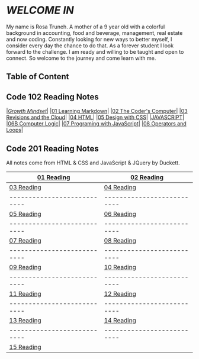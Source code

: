 # *WELCOME IN*

My name is Rosa Truneh. A mother of a 9 year old with a colorful background in accounting, food and beverage, management, real estate and now coding. Constantly looking for new ways to better myself, I consider every day the chance to do that. As a forever student I look forward to the challenge. I am ready and willing to be taught and open to connect. So welcome to the journey and come learn with me.

## **Table of Content**

## Code 102 Reading Notes ##

|[*Growth Mindset*](welcome.md)|
|[01 Learning Markdown](summary.md)|
|[02 The Coder's Computer](TextEditor.md)|
|[03 Revisions and the Cloud](revisions-cloud.md)|
|[04 HTML](Designing.md)|
|[05 Design with CSS](chapter11.md)|
|[JAVASCRIPT](Javascript.md)|
|[06B Computer Logic](complogic.md)|
|[07 Programing with JavaScript](jslab7.md)|
|[08 Operators and Loops](operators.md)|

##  Code 201 Reading Notes ##

All notes come from HTML & CSS and JavaScript & JQuery by Duckett. 


| [01 Reading](class-01.md) | [02 Reading](class-02.md)|
|---------------------------|--------------------------|
| [03 Reading](class-03.md) | [04 Reading](class-04.md)|
|---------------------------|--------------------------|
| [05 Reading](class-05.md) | [06 Reading](class-06.md)
|---------------------------|--------------------------|
| [07 Reading](class-07.md) | [08 Reading](class-08.md)
|---------------------------|--------------------------|
| [09 Reading]() | [10 Reading]() 
|---------------------------|--------------------------|
| [11 Reading]()| [12 Reading]()
|---------------------------|--------------------------|
| [13 Reading]() | [14 Reading]()
|---------------------------|--------------------------|
| [15 Reading]() |
